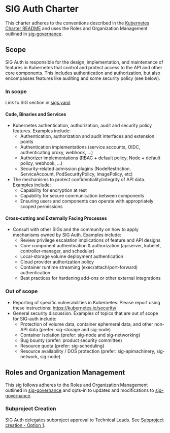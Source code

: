 # SIG Auth Charter

This charter adheres to the conventions described in the [Kubernetes Charter README] and uses
the Roles and Organization Management outlined in [sig-governance].

## Scope

SIG Auth is responsible for the design, implementation, and maintenance of features in
Kubernetes that control and protect access to the API and other core components. This includes
authentication and authorization, but also encompasses features like auditing and some security
policy (see below).

### In scope

Link to SIG section in [sigs.yaml]

#### Code, Binaries and Services

- Kubernetes authentication, authorization, audit and security policy features. Examples
  include:
    - Authentication, authorization and audit interfaces and extension points
    - Authentication implementations (service accounts, OIDC, authenticating proxy, webhook,
      ...)
    - Authorizer implementations (RBAC + default policy, Node + default policy, webhook, ...)
    - Security-related admission plugins (NodeRestriction, ServiceAccount, PodSecurityPolicy,
      ImagePolicy, etc)
- The mechanisms to protect confidentiality/integrity of API data. Examples include:
    - Capability for encryption at rest
    - Capability for secure communication between components
    - Ensuring users and components can operate with appropriately scoped permissions

#### Cross-cutting and Externally Facing Processes

- Consult with other SIGs and the community on how to apply mechanisms owned by SIG
  Auth. Examples include:
    - Review privilege escalation implications of feature and API designs
    - Core component authentication & authorization (apiserver, kubelet, controller-manager,
      and scheduler)
    - Local-storage volume deployment authentication
    - Cloud provider authorization policy
    - Container runtime streaming (exec/attach/port-forward) authentication
    - Best practices for hardening add-ons or other external integrations

### Out of scope

- Reporting of specific vulnerabilities in Kubernetes. Please report using these instructions:
  https://kubernetes.io/security/
- General security discussion. Examples of topics that are out of scope for SIG-auth include:
  - Protection of volume data, container ephemeral data, and other non-API data (prefer: sig-storage
    and sig-node)
  - Container isolation (prefer: sig-node and sig-networking)
  - Bug bounty (prefer: product security committee)
  - Resource quota (prefer: sig-scheduling)
  - Resource availability / DOS protection (prefer: sig-apimachinery, sig-network, sig-node)

## Roles and Organization Management

This sig follows adheres to the Roles and Organization Management outlined in [sig-governance]
and opts-in to updates and modifications to [sig-governance].

### Subproject Creation

SIG Auth delegates subproject approval to Technical Leads. See [Subproject creation - Option 1].


[sig-governance]: https://github.com/kubernetes/community/blob/master/committee-steering/governance/sig-governance.md
[sigs.yaml]: https://github.com/kubernetes/community/blob/master/sigs.yaml#L250
[Kubernetes Charter README]: https://github.com/kubernetes/community/blob/master/committee-steering/governance/README.md
[Subproject creation - Option 1]: https://github.com/kubernetes/community/blob/master/committee-steering/governance/sig-governance.md#subproject-creation
